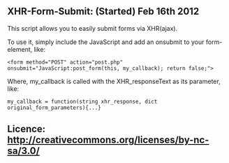 XHR-Form-Submit: (Started) Feb 16th 2012
-----------------------------------------------------------
This script allows you to easily submit forms via XHR(ajax).

To use it, simply include the JavaScript and add an onsubmit to your form-element, like:

    <form method="POST" action="post.php" onsubmit="JavaScript:post_form(this, my_callback); return false;">
    
Where, my_callback is called with the XHR_responseText as its parameter, like: 

    my_callback = function(string xhr_response, dict original_form_parameters){...}

Licence: http://creativecommons.org/licenses/by-nc-sa/3.0/
-----------------------------------------------------------
